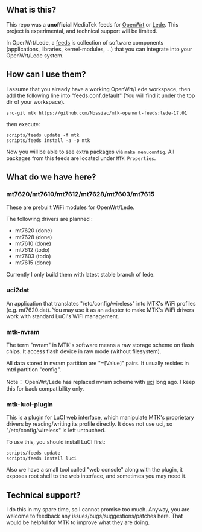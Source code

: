## What is this?

This repo was a **unofficial** MediaTek feeds for [OpenWrt](https://openwrt.org "OpenWrt") or [Lede](https://lede-project.org). This project is experimental, and technical support will be limited.

In OpenWrt/Lede, a [feeds](https://wiki.openwrt.org/doc/devel/feeds "feeds") is collection of software components (applications, libraries, kernel-modules, ...) that you can integrate into your OpenWrt/Lede system.

## How can I use them?

I assume that you already have a working OpenWrt/Lede workspace, then add the following line into "feeds.conf.default" (You will find it under the top dir of your workspace).

    src-git mtk https://github.com/Nossiac/mtk-openwrt-feeds;lede-17.01

then execute:

	scripts/feeds update -f mtk
	scripts/feeds install -a -p mtk

Now you will be able to see extra packages via `make menuconfig`. All packages from this feeds are located under `MTK Properties`.

## What do we have here?

### mt7620/mt7610/mt7612/mt7628/mt7603/mt7615

These are prebuilt WiFi modules for OpenWrt/Lede.

The following drivers are planned :

* mt7620 (done)
* mt7628 (done)
* mt7610 (done)
* mt7612 (todo)
* mt7603 (todo)
* mt7615 (done)

Currently I only build them with latest stable branch of lede.

### uci2dat

An application that translates "/etc/config/wireless" into MTK's WiFi profiles (e.g. mt7620.dat). You may use it as an adapter to make MTK's WiFi drivers work with standard LuCi's WiFi management.

### mtk-nvram

The term "nvram" in MTK's software means a raw storage scheme on flash chips. It access flash device in raw mode (without filesystem). 

All data stored in nvram partition are "<Key>=[Value]" pairs. It usually resides in mtd partition "config". 

Note： OpenWrt/Lede has replaced nvram scheme with [uci](https://wiki.openwrt.org/doc/uci) long ago. I keep this for back compatibility only. 

### mtk-luci-plugin

This is a plugin for LuCI web interface, which manipulate MTK's proprietary drivers by reading/writing its profile directly. It does not use uci, so "/etc/config/wireless" is left untouched.

To use this, you should install LuCI first:

	scripts/feeds update
	scripts/feeds install luci

Also we have a small tool called "web console" along with the plugin, it exposes root shell to the web interface, and sometimes you may need it. 

## Technical support? 

I do this in my spare time, so I cannot promise too much. Anyway, you are welcome to feedback any issues/bugs/suggestions/patches here. That would be helpful for MTK to improve what they are doing.


